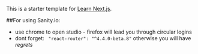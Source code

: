 This is a starter template for [Learn Next.js](https://nextjs.org/learn).

##For using Sanity.io:
- use chrome to open studio - firefox will lead you through circular logins
- dont forget:
		` "react-router": "^4.4.0-beta.8"`
	otherwise you will have _regrets_